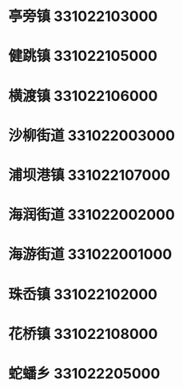 # 亭旁镇 331022103000
# 健跳镇 331022105000
# 横渡镇 331022106000
# 沙柳街道 331022003000
# 浦坝港镇 331022107000
# 海润街道 331022002000
# 海游街道 331022001000
# 珠岙镇 331022102000
# 花桥镇 331022108000
# 蛇蟠乡 331022205000
